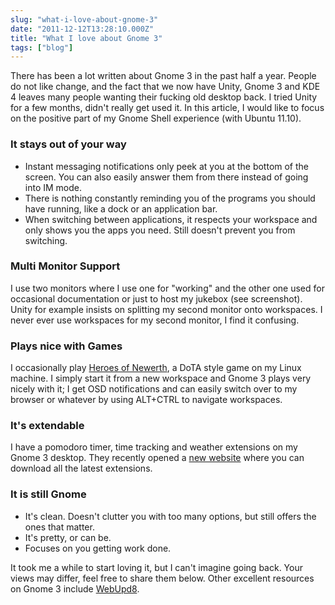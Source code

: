 ```yaml
---
slug: "what-i-love-about-gnome-3"
date: "2011-12-12T13:28:10.000Z"
title: "What I love about Gnome 3"
tags: ["blog"]
---
```


There has been a lot written about Gnome 3 in the past half a year. People do not like change, and the fact that we now have Unity, Gnome 3 and KDE 4 leaves many people wanting their fucking old desktop back. I tried Unity for a few months, didn't really get used it. In this article, I would like to focus on the positive part of my Gnome Shell experience (with Ubuntu 11.10).

### It stays out of your way

- Instant messaging notifications only peek at you at the bottom of the screen. You can also easily answer them from there instead of going into IM mode.
- There is nothing constantly reminding you of the programs you should have running, like a dock or an application bar.
- When switching between applications, it respects your workspace and only shows you the apps you need. Still doesn't prevent you from switching.

### Multi Monitor Support

I use two monitors where I use one for "working" and the other one used for occasional documentation or just to host my jukebox (see screenshot). Unity for example insists on splitting my second monitor onto workspaces. I never ever use workspaces for my second monitor, I find it confusing.

### Plays nice with Games

I occasionally play [Heroes of Newerth](http://heroesofnewerth.com), a DoTA style game on my Linux machine. I simply start it from a new workspace and Gnome 3 plays very nicely with it; I get OSD notifications and can easily switch over to my browser or whatever by using ALT+CTRL to navigate workspaces.

### It's extendable

I have a pomodoro timer, time tracking and weather extensions on my Gnome 3 desktop. They recently opened a [new website](https://extensions.gnome.org/) where you can download all the latest extensions.

### It is still Gnome

- It's clean. Doesn't clutter you with too many options, but still offers the ones that matter.
- It's pretty, or can be.
- Focuses on you getting work done.

It took me a while to start loving it, but I can't imagine going back. Your views may differ, feel free to share them below. Other excellent resources on Gnome 3 include [WebUpd8](http://www.webupd8.org/search/label/gnome%20shell?max-results=10).

